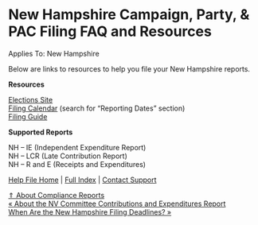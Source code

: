  New Hampshire Campaign, Party, & PAC Filing FAQ and Resources
==========

Applies To: New Hampshire

Below are links to resources to help you file your New Hampshire reports.

**Resources**

[Elections Site](https://www.sos.nh.gov/elections) [  
Filing Calendar](https://www.sos.nh.gov/elections/campaign-finance) (search for “Reporting Dates” section)  
[Filing Guide](https://www.sos.nh.gov/elections/campaign-finance)

**Supported Reports**

NH – IE (Independent Expenditure Report)  
 NH – LCR (Late Contribution Report)  
 NH – R and E (Receipts and Expenditures)

[Help File Home](/help/) | [Full Index](/Help-File-Directory/) | [Contact Support](mailto:support@ISPolitical.com)

[⇑ About Compliance Reports](/About-Compliance-Reports)  
[« About the NV Committee Contributions and Expenditures Report](/About-the-NV-Committee-Contributions-and-Expenditures)  
[When Are the New Hampshire Filing Deadlines? »](/When-Are-the-New-Hampshire-Filing-Deadlines)